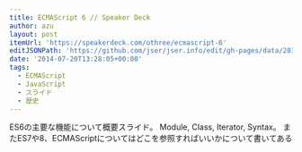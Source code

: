 ```yaml
---
title: ECMAScript 6 // Speaker Deck
author: azu
layout: post
itemUrl: 'https://speakerdeck.com/othree/ecmascript-6'
editJSONPath: 'https://github.com/jser/jser.info/edit/gh-pages/data/2014/07/index.json'
date: '2014-07-20T13:28:05+00:00'
tags:
  - ECMAScript
  - JavaScript
  - スライド
  - 歴史
---
```

ES6の主要な機能について概要スライド。
Module, Class, Iterator, Syntax。
またES7や8、ECMAScriptについてはどこを参照すればいいかについて書いてある

